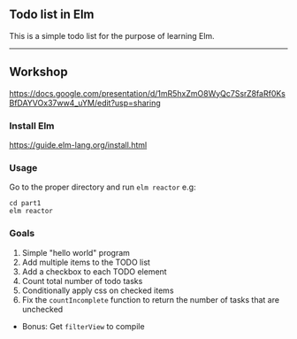 ## Todo list in Elm
This is a simple todo list for the purpose of learning Elm.

---

## Workshop
https://docs.google.com/presentation/d/1mR5hxZmO8WyQc7SsrZ8faRf0KsBfDAYVOx37ww4_uYM/edit?usp=sharing

### Install Elm
https://guide.elm-lang.org/install.html

### Usage
Go to the proper directory and run `elm reactor` e.g:
```
cd part1
elm reactor
```

### Goals
1. Simple "hello world" program
2. Add multiple items to the TODO list
3. Add a checkbox to each TODO element
4. Count total number of todo tasks
5. Conditionally apply css on checked items
6. Fix the `countIncomplete` function to return the number of tasks that are unchecked
- Bonus: Get `filterView` to compile
